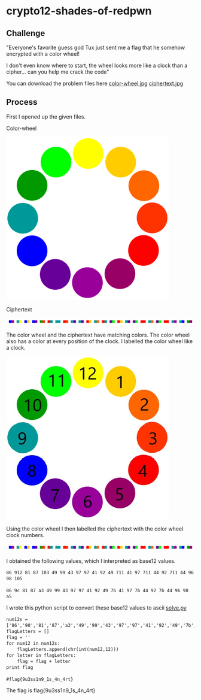 # crypto12-shades-of-redpwn

## Challenge

"Everyone's favorite guess god Tux just sent me a flag that he somehow encrypted with a color wheel!

I don't even know where to start, the wheel looks more like a clock than a cipher... can you help me crack the code"

You can download the problem files here [color-wheel.jpg](color-wheel.jpg) [ciphertext.jpg](ciphertext.jpg)

## Process

First I opened up the given files.

Color-wheel

![color-wheel.jpg](color-wheel.jpg)

Ciphertext

![ciphertext.jpg](ciphertext.jpg)

The color wheel and the ciphertext have matching colors. The color wheel also has a color at every position of the clock. I labelled the color wheel like a clock.

![color-wheelnumbers.jpg](color-wheelnumbers.jpg)

Using the color wheel I then labelled the ciphertext with the color wheel clock numbers.

![ciphertextnumbers.png](ciphertextnumbers.png)

I obtained the following values, which I interpreted as base12 values.

```
86 912 81 87 103 49 99 43 97 97 41 92 49 711 41 97 711 44 92 711 44 96 98 105

86 9c 81 87 a3 49 99 43 97 97 41 92 49 7b 41 97 7b 44 92 7b 44 96 98 a5
```

I wrote this python script to convert these base12 values to ascii [solve.py](solve.py)

```
num12s = ['86','90','81','87','a3','49','99','43','97','97','41','92','49','7b','41','97','7b','44','92','7b','44','96','98','a5']
flagLetters = []
flag = ''
for num12 in num12s:
	flagLetters.append(chr(int(num12,12)))
for letter in flagLetters:
	flag = flag + letter
print flag

#flag{9u3ss1n9_1s_4n_4rt}
```

The flag is flag{9u3ss1n9_1s_4n_4rt}